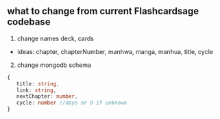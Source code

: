 ## what to change from current Flashcardsage codebase

1. change names deck, cards
- ideas: 
    chapter, chapterNumber, manhwa, manga, manhua, title, cycle
2. change mongodb schema
 ```ts
 {
    title: string,
    link: string,
    nextChapter: number,
    cycle: number //days or 0 if unknown   
 }
 ```